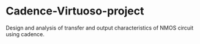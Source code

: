 # Cadence-Virtuoso-project
Design and analysis of transfer and output  characteristics of NMOS circuit using cadence.
